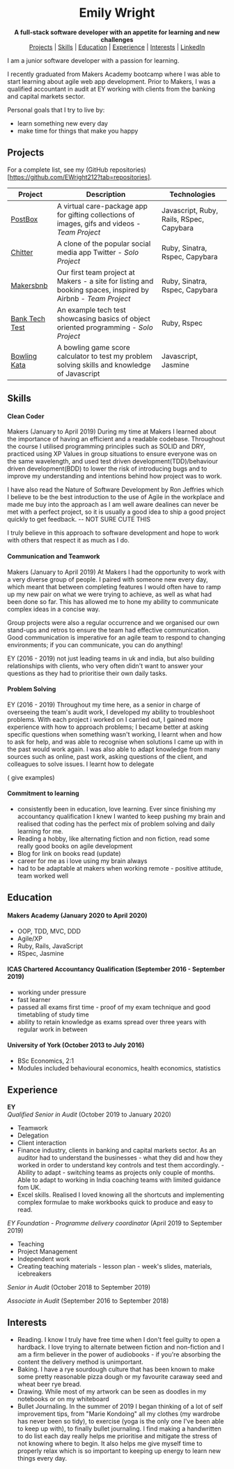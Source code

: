 <div align="center">
  <h1>Emily Wright</h1>

  **A full-stack software developer with an appetite for learning and new challenges**<br>
  [Projects](#projects) | [Skills](#skills) | [Education](#education) | [Experience](#experience) | [Interests](#interests) | [LinkedIn](https://www.linkedin.com/in/emily-wright-38b1b0a6/)
  <br>
</div>

I am a junior software developer with a passion for learning. 

I recently graduated from Makers Academy bootcamp where I was able to start learning about agile web app development. Prior to Makers, I was a qualified accountant in audit at EY working with clients from the banking and capital markets sector.

Personal goals that I try to live by:
- learn something new every day
- make time for things that make you happy

## Projects

For a complete list, see my (GitHub repositories)[https://github.com/EWright212?tab=repositories].

|Project   |Description                                                |Technologies                            |
|----------|-----------------------------------------------------------|----------------------------------------|
|[PostBox](https://github.com/EWright212/MakersPostBox)|A virtual care-package app for gifting collections of images, gifs and videos - *Team Project*|Javascript, Ruby, Rails, RSpec, Capybara|
|[Chitter](https://github.com/EWright212/chitter-challenge)|A clone of the popular social media app Twitter - *Solo Project*           |Ruby, Sinatra, Rspec, Capybara          |
|[Makersbnb](https://github.com/EWright212/fireworksBnB)|Our first team project at Makers - a site for listing and booking spaces, inspired by Airbnb - *Team Project* |Ruby, Sinatra, Rspec, Capybara|
|[Bank Tech Test](https://github.com/EWright212/Bank-tech-test)|An example tech test showcasing basics of object oriented programming - *Solo Project* |Ruby, Rspec
|[Bowling Kata](https://github.com/EWright212/Bowling) |A bowling game score calculator to test my problem solving skills and knowledge of Javascript |Javascript, Jasmine


## Skills

#### Clean Coder

Makers (January to April 2019) During my time at Makers I learned about the importance of having an efficient and a readable codebase. Throughout the course I utilised programming principles such as SOLID and DRY, practiced using XP Values in group situations to ensure everyone was on the same wavelength, and used test driven development(TDD)/behaviour driven development(BDD) to lower the risk of introducing bugs and to improve my understanding and intentions behind how project was to work. 

I have also read the Nature of Software Development by Ron Jeffries which I believe to be the best introduction to the use of Agile in the workplace and made me buy into the approach as I am well aware dealines can never be met with a perfect project, so it is usually a good idea to ship a good project quickly to get feedback. -- NOT SURE CUTE THIS

I truly believe in this approach to software development and hope to work with others that respect it as much as I do.

#### Communication and Teamwork

Makers (January to April 2019) At Makers I had the opportunity to work with a very diverse group of people. I paired with someone new every day, which meant that between completing features I would often have to ramp up my new pair on what we were trying to achieve, as well as what had been done so far. This has allowed me to hone my ability to communicate complex ideas in a concise way.

Group projects were also a regular occurrence and we organised our own stand-ups and retros to ensure the team had effective communication. Good communication is imperative for an agile team to respond to changing environments; if you can communicate, you can do anything!

EY (2016 - 2019)
not just leading teams in uk and india, but also building relationships with clients, who very often didn't want to answer your questions as they had to prioritise their own daily tasks.


#### Problem Solving

EY (2016 - 2019)
Throughout my time here, as a senior in charge of overseeing the team's audit work, I developed my ability to troubleshoot problems. With each project i worked on I carried out, I gained more experience with how to approach problems; I became better at asking specific questions when something wasn't working, I learnt when and how to ask for help, and was able to recognise when solutions I came up with in the past would work again. I was also able to adapt knowledge from many sources such as online, past work, asking questions of the client, and colleagues to solve issues.  I learnt how to delegate

( give examples)

#### Commitment to learning

- consistently been in education, love learning. Ever since finishing my accountancy qualification I knew I wanted to keep pushing my brain and realised that coding has the perfect mix of problem solving and daily learning for me.
- Reading a hobby, like alternating fiction and non fiction, read some really good books on agile development
 - Blog for link on books read (update)
- career for me as i love using my brain always
- had to be adaptable at makers when working remote - positive attitude, team worked well


## Education

#### Makers Academy (January 2020 to April 2020)

- OOP, TDD, MVC, DDD
- Agile/XP
- Ruby, Rails, JavaScript
- RSpec, Jasmine

#### ICAS Chartered Accountancy Qualification (September 2016 - September 2019)

- working under pressure
- fast learner
- passed all exams first time - proof of my exam technique and good timetabling of study time
- ability to retain knowledge as exams spread over three years with regular work in between


#### University of York (October 2013 to July 2016)

- BSc Economics, 2:1
- Modules included behavioural economics, health economics, statistics


## Experience

**EY**   
*Qualified Senior in Audit* (October 2019 to January 2020)

- Teamwork
- Delegation
- Client interaction
- Finance industry, clients in banking and capital markets sector. As an auditor had to understand the businesses - what they did and how they worked in order to understand key controls and test them accordingly. 
-Ability to adapt - switching teams as projects only couple of months. Able to adapt to working in India coaching teams with limited guidance fom UK.
- Excel skills. Realised I loved knowing all the shortcuts and implementing complex formulae to make workbooks quick to produce and easy to read.

*EY Foundation - Programme delivery coordinator* (April 2019 to September 2019)

- Teaching
- Project Management
- Independent work
- Creating teaching materials - lesson plan - week's slides, materials, icebreakers


*Senior in Audit* (October 2018 to September 2019) 

*Associate in Audit* (September 2016 to September 2018) 


## Interests

- Reading. I know I truly have free time when I don't feel guilty to open a hardback. I love trying to alternate between fiction and non-fiction and I am a firm believer in the power of audiobooks - if you're absorbing the content the delivery method is unimportant.
- Baking. I have a rye sourdough culture that has been known to make some pretty reasonable pizza dough or my favourite caraway seed and wheat beer rye bread.
- Drawing. While most of my artwork can be seen as doodles in my notebooks or on my whiteboard 
- Bullet Journaling. In the summer of 2019 I began thinking of a lot of self improvement tips, from "Marie Kondoing" all my clothes (my wardrobe has never been so tidy), to exercise (yoga is the only one I've been able to keep up with), to finally bullet journaling. I find making a handwritten to do list each day really helps me prioritise and mitigate the stress of not knowing where to begin. It also helps me give myself time to properly relax which is so important to keeping up energy to learn new things every day.
